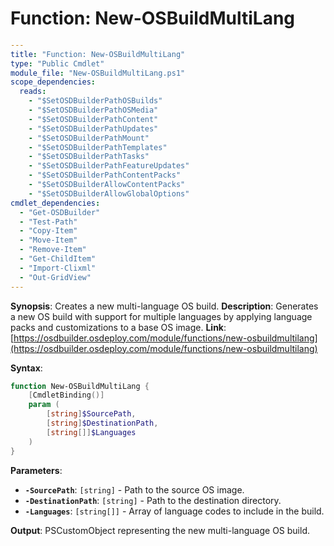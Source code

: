 # Function: New-OSBuildMultiLang

```yaml
---
title: "Function: New-OSBuildMultiLang"
type: "Public Cmdlet"
module_file: "New-OSBuildMultiLang.ps1"
scope_dependencies:
  reads:
    - "$SetOSDBuilderPathOSBuilds"
    - "$SetOSDBuilderPathOSMedia"
    - "$SetOSDBuilderPathContent"
    - "$SetOSDBuilderPathUpdates"
    - "$SetOSDBuilderPathMount"
    - "$SetOSDBuilderPathTemplates"
    - "$SetOSDBuilderPathTasks"
    - "$SetOSDBuilderPathFeatureUpdates"
    - "$SetOSDBuilderPathContentPacks"
    - "$SetOSDBuilderAllowContentPacks"
    - "$SetOSDBuilderAllowGlobalOptions"
cmdlet_dependencies:
  - "Get-OSDBuilder"
  - "Test-Path"
  - "Copy-Item"
  - "Move-Item"
  - "Remove-Item"
  - "Get-ChildItem"
  - "Import-Clixml"
  - "Out-GridView"
---
```

**Synopsis**: Creates a new multi-language OS build.
**Description**: Generates a new OS build with support for multiple languages by applying language packs and customizations to a base OS image.
**Link**: [https://osdbuilder.osdeploy.com/module/functions/new-osbuildmultilang](https://osdbuilder.osdeploy.com/module/functions/new-osbuildmultilang)

**Syntax**:
```powershell
function New-OSBuildMultiLang {
    [CmdletBinding()]
    param (
        [string]$SourcePath,
        [string]$DestinationPath,
        [string[]]$Languages
    )
}
```

**Parameters**:
*   **`-SourcePath`**: `[string]` - Path to the source OS image.
*   **`-DestinationPath`**: `[string]` - Path to the destination directory.
*   **`-Languages`**: `[string[]]` - Array of language codes to include in the build.

**Output**: PSCustomObject representing the new multi-language OS build.
